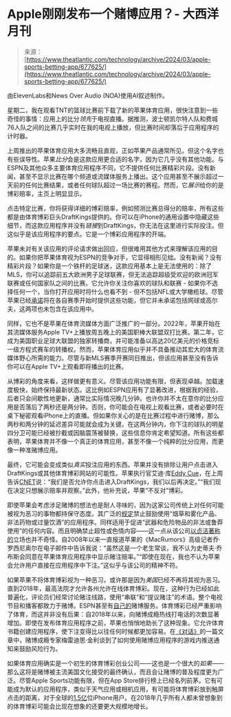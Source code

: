 <!--yml

category: 未分类

date: 2024-05-27 14:33:40

-->

# Apple刚刚发布一个赌博应用？- 大西洋月刊

> 来源：[https://www.theatlantic.com/technology/archive/2024/03/apple-sports-betting-app/677625/](https://www.theatlantic.com/technology/archive/2024/03/apple-sports-betting-app/677625/)

由ElevenLabs和News Over Audio (NOA)使用AI叙述制作。

星期二，我在观看TNT的篮球比赛前下载了新的苹果体育应用，很快注意到一些奇怪的事情：应用上的比分*领先*于电视直播。据推测，波士顿凯尔特人队和费城76人队之间的比赛几乎实时在我的电视上播放，但比赛时间却落后于应用程序的计时器。

上周推出的苹果体育应用大多流畅且直观，正如苹果产品通常所见。但这个名字也有些误导性。苹果*比分*会是这款应用更合适的名字，因为它几乎没有其他功能。与ESPN及其他众多主要体育应用程序不同，它不提供任何比赛精彩片段。没有新闻，甚至不显示比赛在哪个频道或流媒体服务上播出。这个应用甚至不展示超过一天前的任何比赛结果，或者任何球队超过一场比赛的赛程。然而，它*展示*给你的是博彩赔率，主页上明显显示。

点击特定比赛，你将获得详细的博彩赔率，例如预测比赛总得分的赔率，所有这些都是由体育博彩巨头DraftKings提供的。你可以在iPhone的通用设置中隐藏这些细节，而这款应用程序并没有*链接*到DraftKings，你无法在这里进行实际投注。但这似乎是该应用程序的要点。它是一个博彩应用程序的开端。

苹果未对有关该应用的评论请求做出回应，但很难用其他方式来理解该应用的目的。如果你把苹果体育视为ESPN的竞争对手，它显得相形见绌。没有新闻？没有精彩片段？如果你是一个铁杆的足球迷，这款应用基本上是无法使用的：除了MLS，你可以追踪前五大欧洲男子足球联赛，但无法追踪超级受欢迎的欧洲冠军联赛或任何国家队之间的比赛。它允许你关注你喜欢的球队和联赛 - 如果你不选择任何一个，当你打开应用时将什么也看不到 - 但不包括NFL或大学橄榄球。尽管苹果已经[承诺](https://www.apple.com/newsroom/2024/02/introducing-apple-sports-a-new-app-for-sports-fans/)将在各自赛季开始时提供这些功能，但它并未承诺包括网球或高尔夫，这两项也未包含在该应用中。

同样，它也不是苹果在体育流媒体方面广泛推广的一部分。2022年，苹果开始在其流媒体服务Apple TV+上播放周五晚上的美国职棒大联盟双打比赛。第二年，它成为美国职业足球大联盟的独家转播商，并可能准备以高达20亿美元的价格竞标一级方程式赛车的转播权。然而，苹果体育应用似乎并不具备推动其宏大的体育流媒体野心所需的能力。尽管与新MLS赛季开赛同日推出，但该应用甚至没有告诉你可以在Apple TV+上观看即将播出的比赛。

从博彩的角度来看，这样做更有意义。尽管该应用功能有限，但表现卓越。加载速度极快，始终保持最新状态。这比例如ESPN应用有了显著改进，根据我的经验，后者只会间歇性地更新，通常比实际情况晚几分钟。也许你并不太在意你的比分应用是否落后了两秒还是两分钟。否则，你可能会在电视上观看比赛，或者必要时在桌下秘密观看iPhone上的直播。但如果你关心的是在比赛过程中进行赌博，那么两秒和两分钟的延迟差异可能就会成为关键。在这两分钟内，你下注的球队的明星四分卫可能已经被抄截或因脑震荡被替换，这些信息你肯定希望知道。所有这些都表明，苹果体育并不像一个真正的体育应用，甚至不像一个纯粹的比分应用，而更像一种准赌博应用。

最终，它可能会变成类似*真实*投注应用的东西。苹果并没有排除让用户点击进入DraftKings或其他体育博彩网站的可能性。苹果执行官艾迪·库[Eddy Cue](https://www.gq.com/story/apple-sports-streaming-mls-eddy-cue)，在上周告诉[CNET](https://www.cnet.com/tech/services-and-software/apples-new-sports-app-focuses-on-scores-stats-and-speed/)说：“我们是否允许你点击进入DraftKings，我们以后再决定。”“我们现在决定只想展示赔率并观察。”此外，他补充说，苹果“不反对”博彩。

即使苹果会考虑涉足赌博的想法也是耐人寻味的，因为这家公司传统上对任何可能被视为恶习的事物都持保守态度。其广泛的[规定](https://developer.apple.com/app-store/review/guidelines/)禁止鼓励使用“烟草和雾化产品、非法药物或过量饮酒”的应用程序。同样适用于促进“武器和危险物品的非法或鲁莽使用”的任何内容。而且明确禁止超性或色情内容——这一点从该公司[以贞洁著称的](https://www.theverge.com/tldr/2021/7/13/22575368/apple-ios-14-weather-app-69-rounding-error-15)立场也并不奇怪。自2008年以来一直报道苹果的《MacRumors》高级记者乔·罗西尼奥尔在电子邮件中告诉我说：“虽然这是一个老生常谈，我不认为史蒂夫·乔布斯会同意在苹果体育应用程序中显示赌注赔率。”“即使在现在，我也不认为苹果会允许用户直接在应用程序中下注。”这似乎与该公司的精神不符。

如果苹果不将体育博彩视为一种恶习，或许那是因为*美国*已经不再将其视为恶习。直到2018年，最高法院才允许各州允许在线体育博彩。现在，这种行为已经如此普遍化，评论员们经常讨论赌注线路，使用“串联”和“提议赌注”的术语。整个电视节目和播客都致力于赌博。ESPN甚至有[自己的](https://www.theatlantic.com/technology/archive/2023/08/espn-sports-betting-mobile-gambling/674967/)赌博服务。体育博彩已经严重影响了体育，而这并非没有后果：自2018年以来，向赌博成瘾热线打电话的次数显著增加。即使在发布体育应用程序之前，苹果也悄悄地助长了这种现象。它允许体育书籍创建应用程序，使下注变得比以往任何时候都更加容易。在[《对话》](https://theconversation.com/sports-betting-apps-notifications-and-leaderboards-encourage-more-and-more-wagers-a-psychologist-who-treats-gambling-addictions-explains-why-some-people-get-hooked-198358)的一篇文章中，赌博成瘾专家梅雷迪思·金利谈到了如何使用赌博应用程序的游戏内推送通知来鼓励风险行为。

如果体育应用确实是一个初生的体育博彩创业公司——这也是一个很大的*如果*——那么这将是赌博被主流美国文化接受的最终确认，而且会让赌博的普及程度更为广泛。尽管Apple Sports功能有限，但在App Store排行榜上已经名列前茅。它有可能成为默认的应用程序，类似于天气应用或相机应用，有可能将体育博彩放到触屏点击的距离，对于全球的[1.5亿](https://www.demandsage.com/iphone-user-statistics/#:~:text=There%20are%20more%20than%201.46,by%20the%20end%20of%202024.)位iPhone用户。在2018年几乎所有人都未曾想象到的体育博彩可能会比现在想象的还要更大规模地增长。
